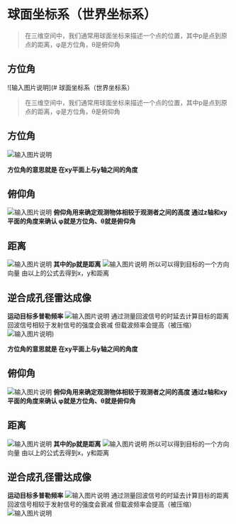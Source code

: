 ﻿# 球面坐标系（世界坐标系）

> 在三维空间中，我们通常用球面坐标来描述一个点的位置，其中p是点到原点的距离，φ是方位角，θ是俯仰角

## 方位角

![输入图片说明](# 球面坐标系（世界坐标系）

> 在三维空间中，我们通常用球面坐标来描述一个点的位置，其中p是点到原点的距离，φ是方位角，θ是俯仰角

## 方位角

![输入图片说明](/imgs/2024-11-13/RI6gks2fmuS0xSaI.png)

**方位角的意思就是 在xy平面上与y轴之间的角度**

## 俯仰角

![输入图片说明](/imgs/2024-11-13/ZKBNA32GsS32Qiw2.png)
**俯仰角用来确定观测物体相较于观测者之间的高度 通过z轴和xy平面的角度来确认 φ就是方位角、θ就是俯仰角**
## 距离
![输入图片说明](/imgs/2024-11-13/VWzyUqtmFSZxwvYx.png)
**其中的p就是距离**
![输入图片说明](/imgs/2024-11-13/pcqSueHaTutBrR6Q.png)
所以可以得到目标的一个方向向量 由以上的公式去得到x，y和距离
## 逆合成孔径雷达成像
**运动目标多普勒频率**
![输入图片说明](/imgs/2024-11-18/3c0774GtBI4tHbsW.png)
通过测量回波信号的时延去计算目标的距离
回波信号相较于发射信号的强度会衰减 但载波频率会提高（被压缩）
![输入图片说明](/imgs/2024-11-18/q9QyQhHPNLnM9Ubi.png))

**方位角的意思就是 在xy平面上与y轴之间的角度**

## 俯仰角

![输入图片说明](/imgs/2024-11-13/ZKBNA32GsS32Qiw2.png)
**俯仰角用来确定观测物体相较于观测者之间的高度 通过z轴和xy平面的角度来确认 φ就是方位角、θ就是俯仰角**
## 距离
![输入图片说明](/imgs/2024-11-13/VWzyUqtmFSZxwvYx.png)
**其中的p就是距离**
![输入图片说明](/imgs/2024-11-13/pcqSueHaTutBrR6Q.png)
所以可以得到目标的一个方向向量 由以上的公式去得到x，y和距离
## 逆合成孔径雷达成像
**运动目标多普勒频率**
![输入图片说明](/imgs/2024-11-18/3c0774GtBI4tHbsW.png)
通过测量回波信号的时延去计算目标的距离
回波信号相较于发射信号的强度会衰减 但载波频率会提高（被压缩）
![输入图片说明](/imgs/2024-11-18/q9QyQhHPNLnM9Ubi.png)
